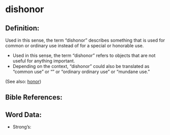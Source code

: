 # dishonor

## Definition:

Used in this sense, the term “dishonor” describes something that is used for common or ordinary use instead of for a special or honorable use.

* Used in this sense, the term “dishonor” refers to objects that are not useful for anything important.
* Depending on the context, “dishonor” could also be translated as “common use” or “” or “ordinary ordinary use” or “mundane use.”

(See also: [honor](../kt/honor.md))

## Bible References:


## Word Data:

* Strong’s: 